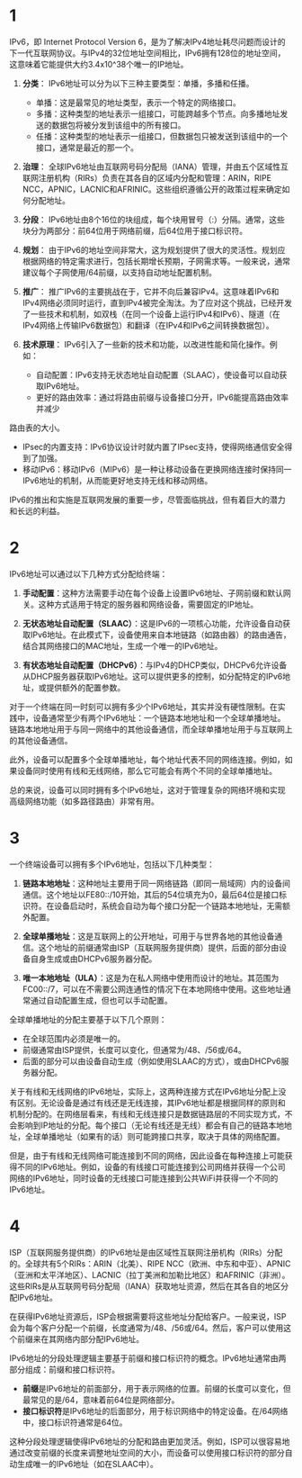 



# 1

IPv6，即 Internet Protocol Version 6，是为了解决IPv4地址耗尽问题而设计的下一代互联网协议。与IPv4的32位地址空间相比，IPv6拥有128位的地址空间，这意味着它能提供大约3.4x10^38个唯一的IP地址。

1. **分类**： 
IPv6地址可以分为以下三种主要类型：单播，多播和任播。
   - 单播：这是最常见的地址类型，表示一个特定的网络接口。
   - 多播：这种类型的地址表示一组接口，可能跨越多个节点。向多播地址发送的数据包将被分发到该组中的所有接口。
   - 任播：这种类型的地址表示一组接口，但数据包只被发送到该组中的一个接口，通常是最近的那一个。

2. **治理**：
全球IPv6地址由互联网号码分配局（IANA）管理，并由五个区域性互联网注册机构（RIRs）负责在其各自的区域内分配和管理：ARIN，RIPE NCC，APNIC，LACNIC和AFRINIC。这些组织遵循公开的政策过程来确定如何分配地址。

3. **分段**：
IPv6地址由8个16位的块组成，每个块用冒号（:）分隔。通常，这些块分为两部分：前64位用于网络前缀，后64位用于接口标识符。

4. **规划**：
由于IPv6的地址空间非常大，这为规划提供了很大的灵活性。规划应根据网络的特定需求进行，包括长期增长预期，子网需求等。一般来说，通常建议每个子网使用/64前缀，以支持自动地址配置机制。

5. **推广**：
推广IPv6的主要挑战在于，它并不向后兼容IPv4。这意味着IPv6和IPv4网络必须同时运行，直到IPv4被完全淘汰。为了应对这个挑战，已经开发了一些技术和机制，如双栈（在同一个设备上运行IPv4和IPv6）、隧道（在IPv4网络上传输IPv6数据包）和翻译（在IPv4和IPv6之间转换数据包）。

6. **技术原理**：
IPv6引入了一些新的技术和功能，以改进性能和简化操作。例如：
   - 自动配置：IPv6支持无状态地址自动配置（SLAAC），使设备可以自动获取IPv6地址。
   - 更好的路由效率：通过将路由前缀与设备接口分开，IPv6能提高路由效率并减少

路由表的大小。
   - IPsec的内置支持：IPv6协议设计时就内置了IPsec支持，使得网络通信安全得到了加强。
   - 移动IPv6：移动IPv6（MIPv6）是一种让移动设备在更换网络连接时保持同一IPv6地址的机制，从而能更好地支持无线和移动网络。
   
IPv6的推出和实施是互联网发展的重要一步，尽管面临挑战，但有着巨大的潜力和长远的利益。

# 2

IPv6地址可以通过以下几种方式分配给终端：

1. **手动配置**：这种方法需要手动在每个设备上设置IPv6地址、子网前缀和默认网关。这种方式适用于特定的服务器和网络设备，需要固定的IP地址。

2. **无状态地址自动配置（SLAAC）**：这是IPv6的一项核心功能，允许设备自动获取IPv6地址。在此模式下，设备使用来自本地链路（如路由器）的路由通告，结合其网络接口的MAC地址，生成一个唯一的IPv6地址。

3. **有状态地址自动配置（DHCPv6）**：与IPv4的DHCP类似，DHCPv6允许设备从DHCP服务器获取IPv6地址。这可以提供更多的控制，如分配特定的IPv6地址，或提供额外的配置参数。

对于一个终端在同一时刻可以拥有多少个IPv6地址，其实并没有硬性限制。在实践中，设备通常至少有两个IPv6地址：一个链路本地地址和一个全球单播地址。链路本地地址用于与同一网络中的其他设备通信，而全球单播地址用于与互联网上的其他设备通信。

此外，设备可以配置多个全球单播地址，每个地址代表不同的网络连接。例如，如果设备同时使用有线和无线网络，那么它可能会有两个不同的全球单播地址。

总的来说，设备可以同时拥有多个IPv6地址，这对于管理复杂的网络环境和实现高级网络功能（如多路径路由）非常有用。

# 3

一个终端设备可以拥有多个IPv6地址，包括以下几种类型：

1. **链路本地地址**：这种地址主要用于同一网络链路（即同一局域网）内的设备间通信。这个地址以FE80::/10开始，其后的54位填充为0，最后64位是接口标识符。在设备启动时，系统会自动为每个接口分配一个链路本地地址，无需额外配置。

2. **全球单播地址**：这是互联网上的公开地址，可用于与世界各地的其他设备通信。这个地址的前缀通常由ISP（互联网服务提供商）提供，后面的部分由设备自身生成或由DHCPv6服务器分配。

3. **唯一本地地址（ULA）**：这是为在私人网络中使用而设计的地址。其范围为FC00::/7，可以在不需要公网连通性的情况下在本地网络中使用。这些地址通常通过自动配置生成，但也可以手动配置。

全球单播地址的分配主要基于以下几个原则：

- 在全球范围内必须是唯一的。
- 前缀通常由ISP提供，长度可以变化，但通常为/48、/56或/64。
- 后面的部分可以由设备自动生成（例如使用SLAAC的方式），或由DHCPv6服务器分配。

关于有线和无线网络的IPv6地址，实际上，这两种连接方式在IPv6地址分配上没有区别。无论设备是通过有线还是无线连接，其IPv6地址都是根据同样的原则和机制分配的。在网络层看来，有线和无线连接只是数据链路层的不同实现方式，不会影响到IP地址的分配。每个接口（无论有线还是无线）都会有自己的链路本地地址，全球单播地址（如果有的话）则可能跨接口共享，取决于具体的网络配置。

但是，由于有线和无线网络可能连接到不同的网络，因此设备在每种连接上可能获得不同的IPv6地址。例如，设备的有线接口可能连接到公司网络并获得一个公司网络的IPv6地址，同时设备的无线接口可能连接到公共WiFi并获得一个不同的IPv6地址。

# 4

ISP（互联网服务提供商）的IPv6地址是由区域性互联网注册机构（RIRs）分配的。全球共有5个RIRs：ARIN（北美）、RIPE NCC（欧洲、中东和中亚）、APNIC（亚洲和太平洋地区）、LACNIC（拉丁美洲和加勒比地区）和AFRINIC（非洲）。这些RIRs是从互联网号码分配局（IANA）获取地址资源，然后在其各自的地区分配IPv6地址。

在获得IPv6地址资源后，ISP会根据需要将这些地址分配给客户。一般来说，ISP会为每个客户分配一个前缀，长度通常为/48、/56或/64。然后，客户可以使用这个前缀来在其网络内部分配IPv6地址。

IPv6地址的分段处理逻辑主要基于前缀和接口标识符的概念。IPv6地址通常由两部分组成：前缀和接口标识符。

- **前缀**是IPv6地址的前面部分，用于表示网络的位置。前缀的长度可以变化，但最常见的是/64，意味着前64位是网络部分。
- **接口标识符**是IPv6地址的后面部分，用于标识网络中的特定设备。在/64网络中，接口标识符通常是64位。

这种分段处理逻辑使得IPv6地址的分配和路由更加灵活。例如，ISP可以很容易地通过改变前缀的长度来调整地址空间的大小，而设备可以使用接口标识符的部分自动生成唯一的IPv6地址（如在SLAAC中）。







